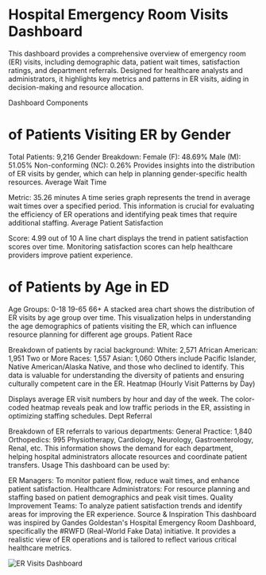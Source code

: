 # Hospital Emergency Room Visits Dashboard
This dashboard provides a comprehensive overview of emergency room (ER) visits, including demographic data, patient wait times, satisfaction ratings, and department referrals. Designed for healthcare analysts and administrators, it highlights key metrics and patterns in ER visits, aiding in decision-making and resource allocation.


Dashboard Components
# of Patients Visiting ER by Gender

Total Patients: 9,216
Gender Breakdown:
Female (F): 48.69%
Male (M): 51.05%
Non-conforming (NC): 0.26%
Provides insights into the distribution of ER visits by gender, which can help in planning gender-specific health resources.
Average Wait Time

Metric: 35.26 minutes
A time series graph represents the trend in average wait times over a specified period. This information is crucial for evaluating the efficiency of ER operations and identifying peak times that require additional staffing.
Average Patient Satisfaction

Score: 4.99 out of 10
A line chart displays the trend in patient satisfaction scores over time. Monitoring satisfaction scores can help healthcare providers improve patient experience.
# of Patients by Age in ED

Age Groups:
0-18
19-65
66+
A stacked area chart shows the distribution of ER visits by age group over time. This visualization helps in understanding the age demographics of patients visiting the ER, which can influence resource planning for different age groups.
Patient Race

Breakdown of patients by racial background:
White: 2,571
African American: 1,951
Two or More Races: 1,557
Asian: 1,060
Others include Pacific Islander, Native American/Alaska Native, and those who declined to identify.
This data is valuable for understanding the diversity of patients and ensuring culturally competent care in the ER.
Heatmap (Hourly Visit Patterns by Day)

Displays average ER visit numbers by hour and day of the week.
The color-coded heatmap reveals peak and low traffic periods in the ER, assisting in optimizing staffing schedules.
Dept Referral

Breakdown of ER referrals to various departments:
General Practice: 1,840
Orthopedics: 995
Physiotherapy, Cardiology, Neurology, Gastroenterology, Renal, etc.
This information shows the demand for each department, helping hospital administrators allocate resources and coordinate patient transfers.
Usage
This dashboard can be used by:

ER Managers: To monitor patient flow, reduce wait times, and enhance patient satisfaction.
Healthcare Administrators: For resource planning and staffing based on patient demographics and peak visit times.
Quality Improvement Teams: To analyze patient satisfaction trends and identify areas for improving the ER experience.
Source & Inspiration
This dashboard was inspired by Gandes Goldestan's Hospital Emergency Room Dashboard, specifically the #RWFD (Real-World Fake Data) initiative. It provides a realistic view of ER operations and is tailored to reflect various critical healthcare metrics.

![ER Visits Dashboard ](https://github.com/user-attachments/assets/7be2d30e-6308-4e90-a876-239620484202)
